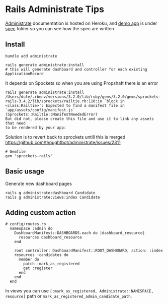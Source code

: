 # Rails Administrate Tips

[Administrate](https://administrate-demo.herokuapp.com/getting_started)
documentation is hosted on Heroku, and [demo app](https://administrate-demo.herokuapp.com/admin) is under
[spec](https://github.com/thoughtbot/administrate/tree/895d5707a5f059847300f3647b3a8a57b3891836/spec/example_app)
folder so you can see how the spec are written


## Install

```
bundle add administrate

rails generate administrate:install
# this will generate dashboard and controller for each existing ApplicationRecord
```

It depends on Spockets so when you are using Propshaft there is an error
```
rails generate administrate:install
/Users/dule/.rbenv/versions/3.2.0/lib/ruby/gems/3.2.0/gems/sprockets-rails-3.4.2/lib/sprockets/railtie.rb:110:in `block in <class:Railtie>': Expected to find a manifest file in `app/assets/config/manifest.js` (Sprockets::Railtie::ManifestNeededError)
But did not, please create this file and use it to link any assets that need
to be rendered by your app:
```
Solution is to revert back to sprockets untill this is merged
https://github.com/thoughtbot/administrate/issues/2311
```
# Gemfile
gem "sprockets-rails"
```

## Basic usage

Generate new dashboard pages

~~~
rails g administrate:dashboard Candidate
rails g administrate:views:index Candidate
~~~

## Adding custom action

~~~
# config/routes.rb
  namespace :admin do
    DashboardManifest::DASHBOARDS.each do |dashboard_resource|
      resources dashboard_resource
    end

    root controller: DashboardManifest::ROOT_DASHBOARD, action: :index
    resources :candidates do
      member do
        patch :mark_as_registered
        get :register
      end
    end
  end
~~~

In views you can use `[:mark_as_registered, Administrate::NAMESPACE, resource]`
path or `mark_as_registered_admin_candidate_path`.

